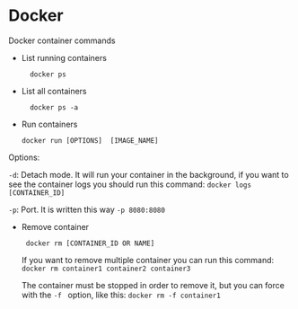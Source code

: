 # Docker

Docker container commands
- List running containers

	    docker ps
		 
- List all containers
		
	    docker ps -a

- Run containers 

	  docker run [OPTIONS]  [IMAGE_NAME]

Options:
  
   `-d`: Detach mode. It will run your container in the background, if you want to see the container logs you should run this command: `docker logs [CONTAINER_ID]`
   
   `-p`: Port. It is written this way `-p 8080:8080`
	    

 - Remove container

	    docker rm [CONTAINER_ID OR NAME]

	  If you want to remove multiple container you can run this command: `docker rm container1 container2 container3`

	  The container must be stopped in order to remove it, but you can force with the `-f ` option, like this: `docker rm -f container1`
      
